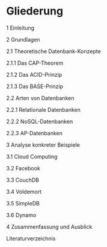# Gliederung

1 Einleitung			

2 Grundlagen			

2.1 Theoretische Datenbank-Konzepte	

2.1.1 Das CAP-Theorem		

2.1.2 Das ACID-Prinzip		

2.1.3 Das BASE-Prinzip		

2.2 Arten von Datenbanken		

2.2.1 Relationale Datenbanken	

2.2.2 NoSQL-Datenbanken		

2.2.3 AP-Datenbanken		

3 Analyse konkreter Beispiele		

3.1 Cloud Computing		

3.2 Facebook		

3.3 CouchDB			

3.4 Voldemort			

3.5 SimpleDB			

3.6 Dynamo			

4 Zusammenfassung und Ausblick	

Literaturverzeichnis			


